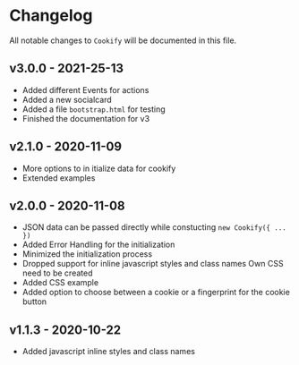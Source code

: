 # Changelog

All notable changes to `Cookify` will be documented in this file.

## v3.0.0 - 2021-25-13

- Added different Events for actions
- Added a new socialcard
- Added a file `bootstrap.html` for testing
- Finished the documentation for v3

## v2.1.0 - 2020-11-09

- More options to in itialize data for cookify
- Extended examples

## v2.0.0 - 2020-11-08

- JSON data can be passed directly while constucting `new Cookify({ ... })`
- Added Error Handling for the initialization
- Minimized the initialization process
- Dropped support for inline javascript styles and class names
  Own CSS need to be created
- Added CSS example
- Added option to choose between a cookie or a fingerprint for the cookie button

## v1.1.3 - 2020-10-22

- Added javascript inline styles and class names

